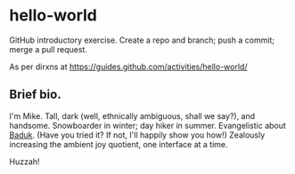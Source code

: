 # hello-world
GitHub introductory exercise.  Create a repo and branch; push a commit; merge a pull request.

As per dirxns at https://guides.github.com/activities/hello-world/
## Brief bio.
I'm Mike.
Tall, dark (well, ethnically ambiguous, shall we say?), and handsome.
Snowboarder in winter; day hiker in summer.
Evangelistic about [Baduk](http://www.usgo.org/).  (Have you tried it?  If not, I'll happily show you how!)
Zealously increasing the ambient joy quotient, one interface at a time.

Huzzah!
